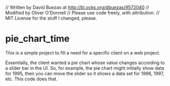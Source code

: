 // Written by David Buezas at http://bl.ocks.org/dbuezas/9572040
// Modified by Oliver O'Donnell
// Please use code freely, with attribution.
// MIT License for the stuff I changed, please.

pie_chart_time
===

This is a simple project to fill a need for a specific client on a web project.

Essentially, the client wanted a pie chart whose value changes according to a slider bar in the UI. So, for example, the pie chart might initially show data for 1995, then you can move the slider so it shows a data set for 1996, 1997, etc. This code does that.
